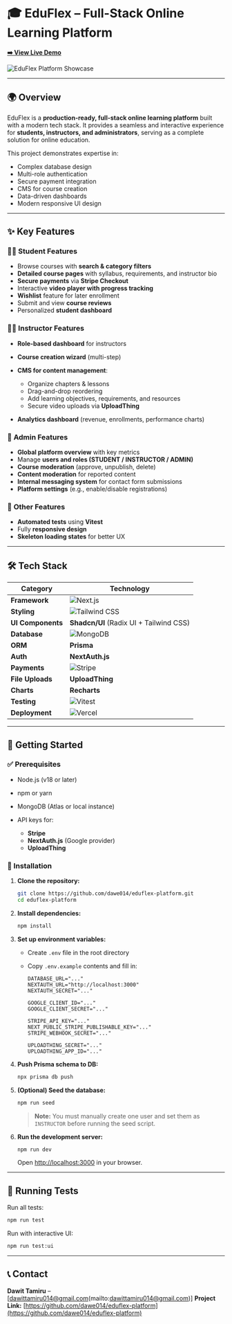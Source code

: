 # 🎓 EduFlex – Full-Stack Online Learning Platform

**[➡️ View Live Demo](https://[YOUR_VERCEL_APP_URL].vercel.app/)**

![EduFlex Platform Showcase](https://[LINK_TO_YOUR_PROJECT_GIF_OR_A_GOOD_SCREENSHOT].png)

---

## 🌍 Overview

EduFlex is a **production-ready, full-stack online learning platform** built with a modern tech stack. It provides a seamless and interactive experience for **students, instructors, and administrators**, serving as a complete solution for online education.

This project demonstrates expertise in:

- Complex database design
- Multi-role authentication
- Secure payment integration
- CMS for course creation
- Data-driven dashboards
- Modern responsive UI design

---

## ✨ Key Features

### 👨‍🎓 **Student Features**

- Browse courses with **search & category filters**
- **Detailed course pages** with syllabus, requirements, and instructor bio
- **Secure payments** via **Stripe Checkout**
- Interactive **video player with progress tracking**
- **Wishlist** feature for later enrollment
- Submit and view **course reviews**
- Personalized **student dashboard**

### 🧑‍🏫 **Instructor Features**

- **Role-based dashboard** for instructors
- **Course creation wizard** (multi-step)
- **CMS for content management**:

  - Organize chapters & lessons
  - Drag-and-drop reordering
  - Add learning objectives, requirements, and resources
  - Secure video uploads via **UploadThing**

- **Analytics dashboard** (revenue, enrollments, performance charts)

### 👑 **Admin Features**

- **Global platform overview** with key metrics
- Manage **users and roles (STUDENT / INSTRUCTOR / ADMIN)**
- **Course moderation** (approve, unpublish, delete)
- **Content moderation** for reported content
- **Internal messaging system** for contact form submissions
- **Platform settings** (e.g., enable/disable registrations)

### 🧪 **Other Features**

- **Automated tests** using **Vitest**
- Fully **responsive design**
- **Skeleton loading states** for better UX

---

## 🛠️ Tech Stack

| Category          | Technology                                                                                                 |
| ----------------- | ---------------------------------------------------------------------------------------------------------- |
| **Framework**     | ![Next.js](https://img.shields.io/badge/Next.js-000000?style=for-the-badge&logo=nextdotjs&logoColor=white) |
| **Styling**       | ![Tailwind CSS](https://img.shields.io/badge/Tailwind_CSS-38B2AC?style=for-the-badge&logo=tailwind-css)    |
| **UI Components** | **Shadcn/UI** (Radix UI + Tailwind CSS)                                                                    |
| **Database**      | ![MongoDB](https://img.shields.io/badge/MongoDB-47A248?style=for-the-badge&logo=mongodb&logoColor=white)   |
| **ORM**           | **Prisma**                                                                                                 |
| **Auth**          | **NextAuth.js**                                                                                            |
| **Payments**      | ![Stripe](https://img.shields.io/badge/Stripe-6772E5?style=for-the-badge&logo=stripe&logoColor=white)      |
| **File Uploads**  | **UploadThing**                                                                                            |
| **Charts**        | **Recharts**                                                                                               |
| **Testing**       | ![Vitest](https://img.shields.io/badge/Vitest-6E9F18?style=for-the-badge&logo=vitest&logoColor=white)      |
| **Deployment**    | ![Vercel](https://img.shields.io/badge/Vercel-000000?style=for-the-badge&logo=vercel&logoColor=white)      |

---

## 🚀 Getting Started

### ✅ Prerequisites

- Node.js (v18 or later)
- npm or yarn
- MongoDB (Atlas or local instance)
- API keys for:

  - **Stripe**
  - **NextAuth.js** (Google provider)
  - **UploadThing**

### 🔧 Installation

1. **Clone the repository:**

   ```sh
   git clone https://github.com/dawe014/eduflex-platform.git
   cd eduflex-platform
   ```

2. **Install dependencies:**

   ```sh
   npm install
   ```

3. **Set up environment variables:**

   - Create `.env` file in the root directory
   - Copy `.env.example` contents and fill in:

     ```env
     DATABASE_URL="..."
     NEXTAUTH_URL="http://localhost:3000"
     NEXTAUTH_SECRET="..."

     GOOGLE_CLIENT_ID="..."
     GOOGLE_CLIENT_SECRET="..."

     STRIPE_API_KEY="..."
     NEXT_PUBLIC_STRIPE_PUBLISHABLE_KEY="..."
     STRIPE_WEBHOOK_SECRET="..."

     UPLOADTHING_SECRET="..."
     UPLOADTHING_APP_ID="..."
     ```

4. **Push Prisma schema to DB:**

   ```sh
   npx prisma db push
   ```

5. **(Optional) Seed the database:**

   ```sh
   npm run seed
   ```

   > **Note:** You must manually create one user and set them as `INSTRUCTOR` before running the seed script.

6. **Run the development server:**

   ```sh
   npm run dev
   ```

   Open [http://localhost:3000](http://localhost:3000) in your browser.

---

## 🧪 Running Tests

Run all tests:

```sh
npm run test
```

Run with interactive UI:

```sh
npm run test:ui
```

---

## 📞 Contact

**Dawit Tamiru** – \[dawittamiru014@gmail.com(mailto:dawittamiru014@gmail.com)]
**Project Link:** [https://github.com/dawe014/eduflex-platform](https://github.com/dawe014/eduflex-platform)
